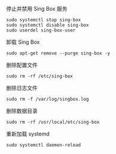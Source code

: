 停止并禁用 Sing Box 服务
```
sudo systemctl stop sing-box
sudo systemctl disable sing-box
sudo userdel sing-box-user
```
卸载 Sing Box
```
sudo apt-get remove --purge sing-box -y
```
删除配置文件
```
sudo rm -rf /etc/sing-box
```

删除日志文件
```
sudo rm -f /var/log/singbox.log
```

删除数据目录
```
sudo rm -rf /usr/local/etc/sing-box
```
重新加载 systemd
```
sudo systemctl daemon-reload
```

